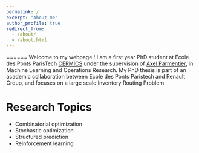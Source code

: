 ```yaml
---
permalink: /
excerpt: "About me"
author_profile: true
redirect_from: 
  - /about/
  - /about.html
---
```


======
Welcome to my webpage !
I am a first year PhD student at Ecole des Ponts ParisTech [CERMICS](https://cermics-lab.enpc.fr/) under the supervision of [Axel Parmentier](https://cermics.enpc.fr/~parmenta/), in Machine Learning and Operations Research. My PhD thesis is part of an academic collaboration between Ecole des Ponts Paristech and Renault Group, and focuses on a large scale Inventory Routing Problem. 

Research Topics
======

* Combinatorial optimization
* Stochastic optimization
* Structured prediction 
* Reinforcement learning